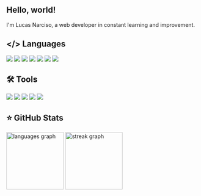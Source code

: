 ## Hello, world!
I'm Lucas Narciso, a web developer in constant learning and improvement.

<!--
## 🔍 Contact
<a href="https://www.linkedin.com/in/lucas-narciso01/" target="_blank"><img alt="LinkedIn" src="/Ícones/Linkedin.png"></a> <a href="https://www.instagram.com/lucasnarcisos/" target="_blank"><img alt="Instagram" src="/Ícones/Instagram.png"></a>
 -->
## </> Languages

<div style={ display: flex }>

  [<img src="https://img.shields.io/badge/HTML5-E34F26?style=for-the-badge&logo=html5&logoColor=white">](https://developer.mozilla.org/en-US/docs/Web/HTML)
  [<img src="https://img.shields.io/badge/CSS3-1572B6?style=for-the-badge&logo=css3&logoColor=white">](https://developer.mozilla.org/en-US/docs/Web/CSS)
  [<img src="https://img.shields.io/badge/JavaScript-323330?style=for-the-badge&logo=javascript&logoColor=F7DF1E">](https://developer.mozilla.org/en-US/docs/Web/JavaScript)
  [<img src="https://img.shields.io/badge/React-20232A?style=for-the-badge&logo=react&logoColor=61DAFB">](https://react.dev/)
  [<img src="https://img.shields.io/badge/PHP-777BB4?style=for-the-badge&logo=php&logoColor=white">](https://www.php.net/)
  [<img src="https://img.shields.io/badge/MySQL-005C84?style=for-the-badge&logo=mysql&logoColor=white">](https://www.mysql.com/)
  [<img src="https://img.shields.io/badge/Apps_Script-white?style=for-the-badge&logo=googleappsscript">](https://www.google.com/script/start/)
  
</div>

## 🛠 Tools

<div style={ display: flex }>

  [<img src="https://img.shields.io/badge/Git-EEEEE6?style=for-the-badge&logo=git">](https://git-scm.com/)
  [<img src="https://img.shields.io/badge/Postman-white?style=for-the-badge&logo=postman">](https://www.postman.com/)
  [<img src="https://img.shields.io/badge/Visual_Studio_Code-1E1E1E?style=for-the-badge">](https://code.visualstudio.com/)
  [<img src="https://img.shields.io/badge/Notion-black?style=for-the-badge&logo=notion">](https://www.notion.so/)
  [<img src="https://img.shields.io/badge/Figma-1E1E1E?style=for-the-badge&logo=figma">](https://www.figma.com/)
  
</div>
  
## ⭐️ GitHub Stats
  
<div>
  <div align="left">
  <img src="https://github-readme-stats.vercel.app/api/top-langs?username=LucasNarciso&locale=en&hide_title=false&layout=compact&card_width=320&langs_count=5&theme=nightowl&hide_border=false&order=2" height="150" alt="languages graph"  />
  <img src="https://streak-stats.demolab.com?user=LucasNarciso&locale=en&mode=weekly&theme=nightowl&hide_border=false&border_radius=5&order=3" height="150" alt="streak graph"  />
  
</div>
